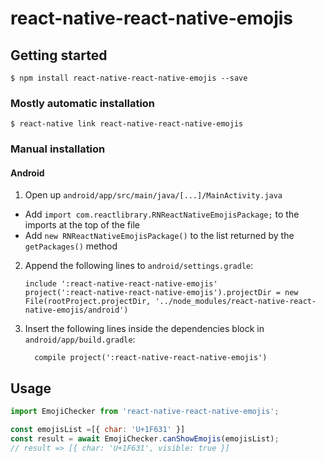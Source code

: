 
# react-native-react-native-emojis

## Getting started

`$ npm install react-native-react-native-emojis --save`

### Mostly automatic installation

`$ react-native link react-native-react-native-emojis`

### Manual installation

#### Android

1. Open up `android/app/src/main/java/[...]/MainActivity.java`
  - Add `import com.reactlibrary.RNReactNativeEmojisPackage;` to the imports at the top of the file
  - Add `new RNReactNativeEmojisPackage()` to the list returned by the `getPackages()` method
2. Append the following lines to `android/settings.gradle`:
  	```
  	include ':react-native-react-native-emojis'
  	project(':react-native-react-native-emojis').projectDir = new File(rootProject.projectDir, '../node_modules/react-native-react-native-emojis/android')
  	```
3. Insert the following lines inside the dependencies block in `android/app/build.gradle`:
  	```
      compile project(':react-native-react-native-emojis')
  	```

## Usage
```javascript
import EmojiChecker from 'react-native-react-native-emojis';

const emojisList =[{ char: 'U+1F631' }]
const result = await EmojiChecker.canShowEmojis(emojisList);
// result => [{ char: 'U+1F631', visible: true }]

```
  
